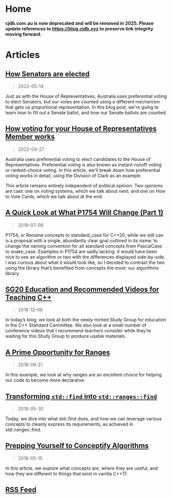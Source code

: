 # Home

**cjdb.com.au is now deprecated and will be removed in 2025. Please update references to https://blog.cjdb.xyz to preserve link integrity moving forward.**
# Articles

## [How Senators are elected](senate-elections.md)

> 2022-05-14

Just as with the House of Representatives, Australia uses preferential voting to elect Senators, but
our votes are counted using a different mechanism that gets us proportional representation. In this
blog post, we're going to learn how to fill out a Senate ballot, and how our Senate ballots are
counted.

## [How voting for your House of Representatives Member works](https://www.cjdb.com.au/preferential-voting)

> 2022-04-27

Australia uses preferential voting to elect candidates to the House of Representatives. Preferential
voting is also known as instant-runoff voting or ranked-choice voting. In this article, we'll
break down how preferential voting works in detail, using the Division of Clark as an example.

This article remains entirely independent of political opinion. Two opinions are cast: one on voting
systems, which we talk about next; and one on How to Vote Cards, which we talk about at the end.

## [A Quick Look at What P1754 Will Change (Part 1)](https://www.cjdb.com.au/p1754-changes-part-1)

> 2019-07-08

P1754, or Rename concepts to standard_case for C++20, while we still can is a proposal with a
single, abundantly clear goal outlined in its name: to change the naming convention for all standard
concepts from PascalCase to snake_case. Examples in P1754 are sadly lacking: it would have been nice
to see an algorithm or two with the differences displayed side-by-side. I was curious about what it
would look like, so I decided to contrast the two using the library that’s benefited from concepts
the most: our algorithms library.

## [SG20 Education and Recommended Videos for Teaching C++](https://www.cjdb.com.au/sg20-and-videos)

> 2018-12-06

In today’s blog, we look at both the newly minted Study Group for education in the C++ Standard
Committee. We also look at a small number of conference videos that I recommend teachers consider
while they’re waiting for this Study Group to produce usable materials.

## [A Prime Opportunity for Ranges](https://www.cjdb.com.au/a-prime-opportunity-for-ranges)

> 2018-09-21

In this example, we look at why ranges are an excellent choice for helping our code to become more
declaratve.

## [Transforming `std::find` into `std::ranges::find`](https://www.cjdb.com.au/transforming-std-find-into-std-ranges-find)

> 2018-05-30

Today, we dive into what std::find does, and how we can leverage various concepts to cleanly express
its requirements, as achieved in std::ranges::find.

## [Prepping Yourself to Conceptify Algorithms](https://www.cjdb.com.au/blog/2018/05/15/prepping-yourself-to-conceptify-algorithms)

> 2018-05-15

In this article, we explore what concepts are, where they are useful, and how they are different to
things that exist in vanilla C++17.

## [RSS Feed](https://www.cjdb.com.au/feed.xml)
